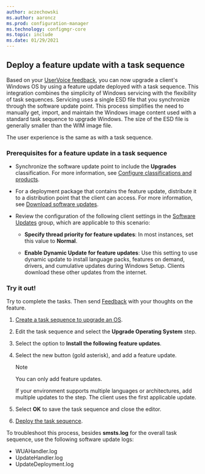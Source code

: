 ```yaml
---
author: aczechowski
ms.author: aaroncz
ms.prod: configuration-manager
ms.technology: configmgr-core
ms.topic: include
ms.date: 01/29/2021
---
```


## <a name="bkmk_futs"></a> Deploy a feature update with a task sequence

<!--3555906-->

Based on your [UserVoice feedback](https://configurationmanager.uservoice.com/forums/300492-ideas/suggestions/16896706-windows-10-upgrade-servicing), you can now upgrade a client's Windows OS by using a feature update deployed with a task sequence. This integration combines the simplicity of Windows servicing with the flexibility of task sequences. Servicing uses a single ESD file that you synchronize through the software update point. This process simplifies the need to manually get, import, and maintain the Windows image content used with a standard task sequence to upgrade Windows. The size of the ESD file is generally smaller than the WIM image file.

The user experience is the same as with a task sequence.

### Prerequisites for a feature update in a task sequence

- Synchronize the software update point to include the **Upgrades** classification. For more information, see [Configure classifications and products](../../../../../sum/get-started/configure-classifications-and-products.md).

- For a deployment package that contains the feature update, distribute it to a distribution point that the client can access. For more information, see [Download software updates](../../../../../sum/deploy-use/download-software-updates.md).

- Review the configuration of the following client settings in the [Software Updates](../../../../clients/deploy/about-client-settings.md#software-updates) group, which are applicable to this scenario:

  - **Specify thread priority for feature updates**: In most instances, set this value to **Normal**.

  - **Enable Dynamic Update for feature updates**: Use this setting to use dynamic update to install language packs, features on demand, drivers, and cumulative updates during Windows Setup. Clients download these other updates from the internet.

### Try it out!

Try to complete the tasks. Then send [Feedback](/configmgr/core/understand/find-help#product-feedback) with your thoughts on the feature.

1. [Create a task sequence to upgrade an OS](../../../../../osd/deploy-use/create-a-task-sequence-to-upgrade-an-operating-system.md).

1. Edit the task sequence and select the **Upgrade Operating System** step.

1. Select the option to **Install the following feature updates**.

1. Select the new button (gold asterisk), and add a feature update.

    > [!NOTE]
    > You can only add feature updates.
    >
    > If your environment supports multiple languages or architectures, add multiple updates to the step. The client uses the first applicable update.

1. Select **OK** to save the task sequence and close the editor.

1. [Deploy the task sequence](../../../../../osd/deploy-use/deploy-a-task-sequence.md).

To troubleshoot this process, besides **smsts.log** for the overall task sequence, use the following software update logs:

- WUAHandler.log
- UpdateHandler.log
- UpdateDeployment.log
